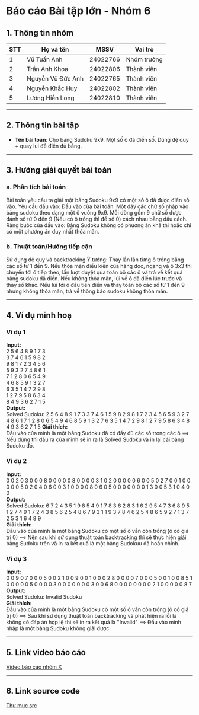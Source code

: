 # Báo cáo Bài tập lớn - Nhóm 6

## 1. Thông tin nhóm
| STT | Họ và tên | MSSV | Vai trò |
|---|---|---|---|
| 1 | Vũ Tuấn Anh | 24022766 | Nhóm trưởng |
| 2 |Trần Anh Khoa | 24022806| Thành viên |
| 3 | Nguyễn Vũ Đức Anh | 24022765 | Thành viên |
| 4 | Nguyễn Khắc Huy | 24022802 | Thành viên |
| 5 | Lương Hiển Long | 24022810 | Thành viên |
---

## 2. Thông tin bài tập
- **Tên bài toán**: Cho bảng Sudoku 9x9. Một số ô đã điền số. Dùng đệ quy + quay lui để điền đủ bảng.


---

## 3. Hướng giải quyết bài toán
### a. Phân tích bài toán
Bài toán yêu cầu ta giải một bảng Sudoku 9x9 có một số ô đã được điền số vào.
Yêu cầu đầu vào:
Đầu vào của bài toán: Một dãy các chữ số nhập vào bảng sudoku theo dạng một ô vuông 9x9. Mỗi dòng gồm 9 chữ số được đánh số từ 0 đến 9 (Nếu có ô trống thì để số 0) cách nhau bằng dấu cách.
Ràng buộc của đầu vào: Bảng Sudoku không có phương án khả thi hoặc chỉ có một phương án duy nhất thỏa mãn.

### b. Thuật toán/Hướng tiếp cận
Sử dụng đệ quy và backtracking
Ý tưởng: Thay lần lần từng ô trống bằng các số từ 1 đến 9. Nếu thỏa mãn điều kiện của hàng dọc, ngang và ô 3x3 thì chuyển tới ô tiếp theo, lần lượt duyệt qua toàn bộ các ô và trả về kết quả bảng sudoku đã điền. Nếu không thỏa mãn, lùi về ô đã điền lúc trước và thay số khác. Nếu lùi tới ô đầu tiên điền và thay toàn bộ các số từ 1 đến 9 nhưng không thỏa mãn, trả về thông báo sudoku không thỏa mãn.

---

## 4. Ví dụ minh hoạ
### Ví dụ 1
**Input:**  
2 5 6 4 8 9 1 7 3  
3 7 4 6 1 5 9 8 2  
9 8 1 7 2 3 4 5 6  
5 9 3 2 7 4 8 6 1  
7 1 2 8 0 6 5 4 9  
4 6 8 5 9 1 3 2 7  
6 3 5 1 4 7 2 9 8  
1 2 7 9 5 8 6 3 4  
8 4 9 3 6 2 7 1 5  
**Output:**  
Solved Sudoku:
2 5 6 4 8 9 1 7 3
3 7 4 6 1 5 9 8 2
9 8 1 7 2 3 4 5 6
5 9 3 2 7 4 8 6 1
7 1 2 8 0 6 5 4 9
4 6 8 5 9 1 3 2 7
6 3 5 1 4 7 2 9 8
1 2 7 9 5 8 6 3 4
8 4 9 3 6 2 7 1 5
**Giải thích:**  
Đầu vào của mình là một bảng Sudoku đã có đầy đủ các số trong các ô ==> Nếu đúng thì đầu ra của mình sẽ in ra là Solved Sudoku và in lại cái bảng Sudoku đó.

### Ví dụ 2
**Input:**  
0 0 2 0 3 0 0 0 8
0 0 0 0 0 8 0 0 0
0 3 1 0 2 0 0 0 0
0 6 0 0 5 0 2 7 0
0 1 0 0 0 0 0 5 0
2 0 4 0 6 0 0 3 1
0 0 0 0 8 0 6 0 5
0 0 0 0 0 0 0 1 3
0 0 5 3 1 0 4 0 0  
**Output:**  
Solved Sudoku:
6 7 2 4 3 5 1 9 8 
5 4 9 1 7 8 3 6 2 
8 3 1 6 2 9 5 4 7 
3 6 8 9 5 1 2 7 4 
9 1 7 2 4 3 8 5 6 
2 5 4 8 6 7 9 3 1 
1 9 3 7 8 4 6 2 5 
4 8 6 5 9 2 7 1 3
7 2 5 3 1 6 4 8 9  
**Giải thích:**  
Đầu vào của mình là một bảng Sudoku có một số ô vẫn còn trống (ô có giá trị 0) ==> Nên sau khi sử dụng thuật toán backtracking thì sẽ thực hiện giải bảng Sudoku trên và in ra kết quả là một bảng Sudokuu đã hoàn chỉnh.

### Ví dụ 3
**Input:**  
0 0 9 0 7 0 0 0 5
0 0 2 1 0 0 9 0 0
1 0 0 0 2 8 0 0 0
0 7 0 0 0 5 0 0 1
0 0 8 5 1 0 0 0 0
0 5 0 0 0 0 3 0 0
0 0 0 0 0 3 0 0 6
8 0 0 0 0 0 0 0 0
2 1 0 0 0 0 0 8 7  
**Output:**  
Solved Sudoku:
Invalid Sudoku  
**Giải thích:**  
Đầu vào của mình là một bảng Sudoku có một số ô vẫn còn trống (ô có giá trị 0) ==> Sau khi sử dụng thuật toán backtracking và phát hiện ra lỗi là không có đáp án hợp lệ thì sẽ in ra kết quả là "Invalid" ==> Đầu vào mình nhập là một bảng Sudoku không giải được.

---

## 5. Link video báo cáo
[Video báo cáo nhóm X](#)

---

## 6. Link source code
[Thư mục src](./src)


